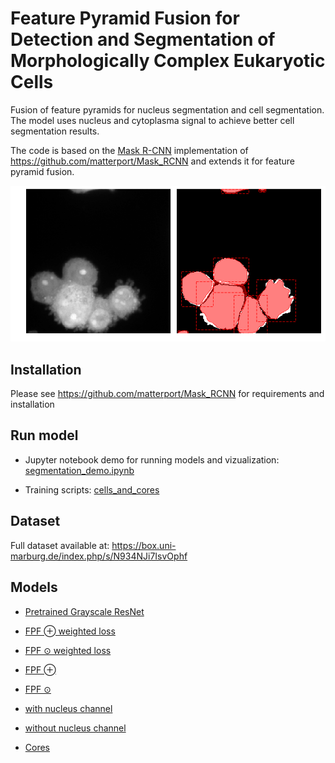 # Feature Pyramid Fusion  for Detection and Segmentation of Morphologically Complex Eukaryotic Cells

Fusion of feature pyramids for nucleus segmentation and cell segmentation. The model uses nucleus and cytoplasma signal to achieve better cell segmentation results.

The code is based on the [Mask R-CNN](https://arxiv.org/abs/1703.06870) implementation of https://github.com/matterport/Mask_RCNN and extends it for feature pyramid fusion.

![Example segmentation result](assets/fpf_example_error2.png)


## Installation

Please see https://github.com/matterport/Mask_RCNN for requirements and installation

## Run model

* Jupyter notebook demo for running models and vizualization: [segmentation_demo.ipynb](samples/cells_and_cores/segmentation_demo.ipynb)

* Training scripts: [cells_and_cores](samples/cells_and_cores)

## Dataset

Full dataset available at: https://box.uni-marburg.de/index.php/s/N934NJi7IsvOphf

## Models

* [Pretrained Grayscale ResNet](https://box.uni-marburg.de/index.php/s/ILxQpw1aSgzUv6R)

* [FPF &oplus; weighted loss](https://box.uni-marburg.de/index.php/s/cBv2jsXqWJ1GaK6)

* [FPF &odot; weighted loss](https://box.uni-marburg.de/index.php/s/IdAfDmIm6mR64Ek)

* [FPF &oplus;](https://box.uni-marburg.de/index.php/s/hiF6CoIbGDyLIxw)

* [FPF &odot;](https://box.uni-marburg.de/index.php/s/238ujIRoD0cfzSi)

* [with nucleus channel](https://box.uni-marburg.de/index.php/s/OZVCTSHAWvLcQuO)

* [without nucleus channel](https://box.uni-marburg.de/index.php/s/e9mm45kDupUXumj)

* [Cores](https://box.uni-marburg.de/index.php/s/SBjrDZSIZXegcGw)
